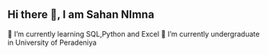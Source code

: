 ## Hi there 👋, I am Sahan NImna
🌱 I’m currently learning  SQL,Python and Excel
🔭 I’m currently undergraduate in University of Peradeniya
<!--
**ksnsnxmax2002/ksnsnxmax2002** is a ✨ _special_ ✨ repository because its `README.md` (this file) appears on your GitHub profile.

Here are some ideas to get you started:

- 🔭 I’m currently working on ...
- 🌱 I’m currently learning ...
- 👯 I’m looking to collaborate on ...
- 🤔 I’m looking for help with ...
- 💬 Ask me about ...
- 📫 How to reach me: ...
- 😄 Pronouns: ...
- ⚡ Fun fact: ...
-->
